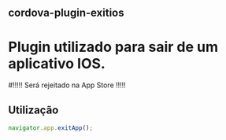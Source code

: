 cordova-plugin-exitios
----------------------

# Plugin utilizado para sair de um aplicativo IOS.

#!!!!! Será rejeitado na App Store !!!!!


## Utilização

```js
navigator.app.exitApp();
```
